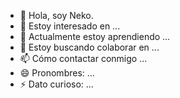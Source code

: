 - 👋 Hola, soy Neko.
- 👀 Estoy interesado en ...
- 🌱 Actualmente estoy aprendiendo ...
- 💞️ Estoy buscando colaborar en ...
- 📫 Cómo contactar conmigo ...
- 😄 Pronombres: ...
- ⚡ Dato curioso: ...


<!---
Nekoo001/Nekoo001 es un repositorio ✨ especial ✨ porque su `README.md` (este archivo) aparece en tu perfil de GitHub.
Puedes hacer clic en el enlace Vista previa para echar un vistazo a tus cambios.
--->

